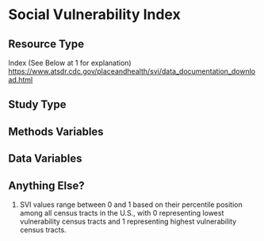 # Social Vulnerability Index

## Resource Type
Index (See Below at 1 for explanation)
https://www.atsdr.cdc.gov/placeandhealth/svi/data_documentation_download.html

## Study Type

## Methods Variables

## Data Variables

## Anything Else?
1. SVI values range between 0 and 1 based on their percentile position among all census tracts in the U.S., with 0 representing lowest vulnerability census tracts and 1 representing highest vulnerability census tracts.
